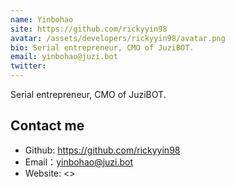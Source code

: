 ```yaml
---
name: Yinbohao
site: https://github.com/rickyyin98
avatar: /assets/developers/rickyyin98/avatar.png
bio: Serial entrepreneur, CMO of JuziBOT.
email: yinbohao@juzi.bot
twitter: 
---
```


Serial entrepreneur, CMO of JuziBOT.

## Contact me

- Github: <https://github.com/rickyyin98>
- Email：<yinbohao@juzi.bot>
- Website: <>
  